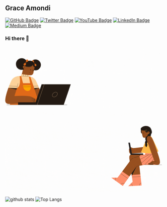 ## Grace Amondi

[![GitHub Badge](https://img.shields.io/github/followers/grace-amondi?style=social)](https://github.com/Grace-Amondi?tab=followers)
[![Twitter Badge](https://img.shields.io/twitter/follow/grace_miswa?style=social)](https://twitter.com/grace_miswa)
[![YouTube Badge](https://img.shields.io/badge/My-YouTube-red)](https://www.youtube.com/c/TheGeospatials)
[![LinkedIn Badge](https://img.shields.io/badge/My-LinkedIn-blue)](https://www.linkedin.com/in/grace-amondi-20a979145/)
[![Medium Badge](https://img.shields.io/badge/My-Medium-Green)](https://medium.com/@ochieng.grace)

### Hi there 👋

<p align="center">
  <img src="GIF1.gif" alt="Grace"/>
</p>

<p align="center">
  <img src="GIF2.gif" alt="Grace"/>
</p>

![github stats](https://github-readme-stats.vercel.app/api?username=grace-amondi&show_icons=true&count_private=true)
![Top Langs](https://github-readme-stats.vercel.app/api/top-langs/?username=grace-amondi&hide=go)
